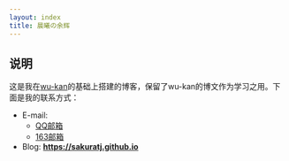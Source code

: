 ```yaml
---
layout: index
title: 晨曦の余辉
---
```

## 说明
这是我在[wu-kan](https://github.com/wu-kan/wu-kan.github.io)的基础上搭建的博客，保留了wu-kan的博文作为学习之用。下面是我的联系方式：
- E-mail:
  - [QQ邮箱](mailto:2647646248@qq.com)
  - [163邮箱](mailto:tjjtzhao@163.com)
- Blog: **<https://sakuratj.github.io>**
